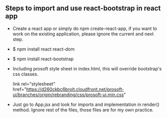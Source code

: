 ## Steps to import and use react-bootstrap in react app

- Create a react app or simply do npm create-react-app, if you want to work on the existing application, please ignore the current and next step.
- $ npm install react react-dom
- $ npm install react-bootstrap
- Including prosoft style sheet in index.html, this will override bootstrap's css classes.

    link rel="stylesheet" href="https://d260ckbc6brolt.cloudfront.net/prosoft-ui/branches/origin/rebranding/css/prosoft-ui.min.css"

- Just go to App.jsx and look for imports and implementation in render() method.
Ignore rest of the files, those files are for my own practice.

